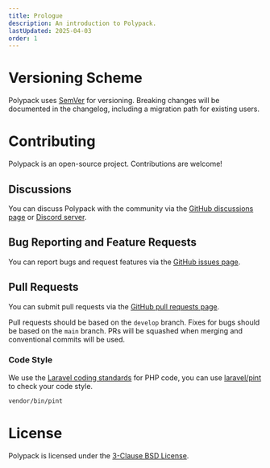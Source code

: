 ```yaml
---
title: Prologue
description: An introduction to Polypack.
lastUpdated: 2025-04-03
order: 1
---
```


# Versioning Scheme

Polypack uses [SemVer](https://semver.org/) for versioning. Breaking changes will be documented in the changelog, including a migration path for existing users.

# Contributing

Polypack is an open-source project. Contributions are welcome!

## Discussions

You can discuss Polypack with the community via the [GitHub discussions page](https://github.com/polypack-io/polypack/discussions) or [Discord server](https://discord.gg/fweC3GnYVQ).

## Bug Reporting and Feature Requests

You can report bugs and request features via the [GitHub issues page](https://github.com/polypack-io/polypack/issues).

## Pull Requests

You can submit pull requests via the [GitHub pull requests page](https://github.com/polypack-io/polypack/pulls).

Pull requests should be based on the `develop` branch. Fixes for bugs should be based on the `main` branch. PRs will be squashed when merging and conventional commits will be used.

### Code Style

We use the [Laravel coding standards](https://laravel.com/docs/12.x/contributions#coding-style) for PHP code, you can use [laravel/pint](https://laravel.com/docs/12.x/pint) to check your code style.

```bash
vendor/bin/pint
```

# License

Polypack is licensed under the [3-Clause BSD License](https://opensource.org/licenses/BSD-3-Clause).